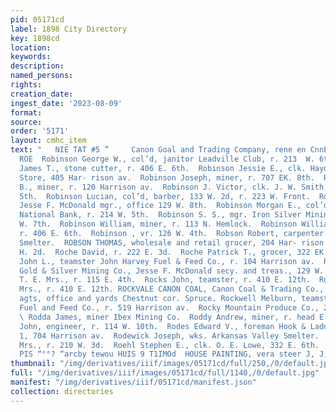 ```yaml
---
pid: 05171cd
label: 1898 City Directory
key: 1898cd
location: 
keywords: 
description: 
named_persons: 
rights: 
creation_date: 
ingest_date: '2023-08-09'
format: 
source: 
order: '5171'
layout: cmhc_item
text: "   NIE TAT #5 ”     Canon Goal and Trading Company, rene en CnnER.  ROB 237
  ROE  Robinson George W., col’d, janitor Leadville Club, r. 213  W. 6th.  Robinson
  James T., stone cutter, r. 406 E. 6th.  Robinson Jessie E., clk. Hayden’s Clothing
  Store, 405 Har- rison av.  Robinson Joseph, miner, r. 707 EK. 8th.  Robinson J.
  B., miner, r. 120 Harrison av.  Robinson J. Victor, clk. J. W. Smith, r. 317 E.
  5th.  Robinson Lucian, col’d, barber, 133 W. 2d, r. 223 W. Front.  Robinson Mine,
  Jesse F. McDonald mgr., office 129 W. 8th.  Robinson Morgan E., col’d, porter Carbonate
  National Bank, r. 214 W. 5th.  Robinson S. S., mgr. Iron Silver Mining Co., r. 203
  W. 7th.  Robinson William, miner, r. 113 N. Hemlock.  Robinson William A., miner,
  r. 406 E. 6th.  Robinson , vr. 126 W. 4th.  Robson Robert, carpenter Bi-Metallic
  Smelter.  ROBSON THOMAS, wholesale and retail grocer, 204 Har- rison av. and 104
  H. 2d.  Roche David, r. 222 E. 3d.  Roche Patrick T., grocer, 322 EK. 6th.  Rochford
  John L., teamster John Harvey Fuel & Feed Co., r. 104 Harrison av.  Rock Hill Consolidated
  Gold & Silver Mining Co., Jesse F. McDonald secy. and treas., 129 W. 8th.  Rock
  T. E. Mrs., r. 115 E. 4th.  Rocks John, teamster, r. 410 E. 12th.  Rocks Mary A.
  Mrs., r. 410 E. 12th. ROCKVALE CANON COAL, Canon Coal & Trading Co., ex- clusive
  agts, office and yards Chestnut cor. Spruce. Rockwell Melburn, teamster John Harvey
  Fuel and Feed Co., r. 519 Harrison av.  Rocky Mountain Produce Co., 228 E. 12th.
  \ Rodda James, miner Ibex Mining Co.  Roddy Andrew, miner, r. head E. 4th.  Rodeen
  John, engineer, r. 114 W. 10th.  Rodes Edward V., foreman Hook & Ladder Co. No.
  1, 704 Harrison av.  Rodewick Joseph, wks. Arkansas Valley Smelter.  Roe Rosa F.
  Mrs., r. 210 W. 3d.  Roehl Stephen E., clk. O. E. Lowe, 332 E. 6th.     AV NOSTHRVH
  PIS “°°? “arcby tewou HUIS 9 T1IMOd  HOUSE PAINTING, vera steer J, J, QUINN "
thumbnail: "/img/derivatives/iiif/images/05171cd/full/250,/0/default.jpg"
full: "/img/derivatives/iiif/images/05171cd/full/1140,/0/default.jpg"
manifest: "/img/derivatives/iiif/05171cd/manifest.json"
collection: directories
---
```

